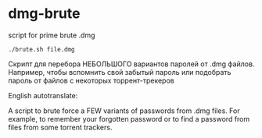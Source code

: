 # dmg-brute
script for prime brute .dmg 

`./brute.sh file.dmg`

Скрипт для перебора НЕБОЛЬШОГО вариантов паролей от .dmg файлов. Например, чтобы вспомнить свой забытый пароль или подобрать пароль от файлов с некоторых торрент-трекеров

English autotranslate:

A script to brute force a FEW variants of passwords from .dmg files. For example, to remember your forgotten password or to find a password from files from some torrent trackers.
